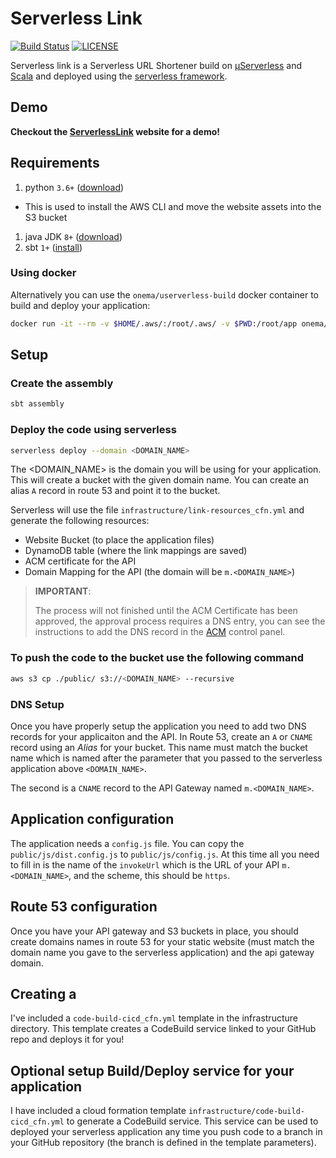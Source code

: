 # Serverless Link
[![Build Status](https://codebuild.us-east-1.amazonaws.com/badges?uuid=eyJlbmNyeXB0ZWREYXRhIjoiSnM1S0JxcmlUSURBSEpXZEMrakdFdDJHT1JMenBBM2M4UDJhTFV4TC93OFZXaDZzSHJUM1ZQS09acUt5RkM2SzYwQkRqWGpoZmtpTjhyV09XSDR5K0RJPSIsIml2UGFyYW1ldGVyU3BlYyI6IkhYR2s5blQyOXQweFlCU0QiLCJtYXRlcmlhbFNldFNlcmlhbCI6MX0%3D&branch=master)](https://console.aws.amazon.com/codebuild/home?region=us-east-1#/projects/ServerlessLink/view)
[![LICENSE](https://img.shields.io/badge/license-Apache--2.0-blue.svg?longCache=true&style=flat-square)](LICENSE)

Serverless link is a Serverless URL Shortener build on [µServerless](https://github.com/onema/uServerless) and [Scala](https://www.scala-lang.org/)
and deployed using the [serverless framework](https://serverless.com).

## Demo
**Checkout the [ServerlessLink](http://serverless.link) website for a demo!**

## Requirements
1. python `3.6+` ([download](https://www.python.org/downloads/))
  * This is used to install the AWS CLI and move the website assets into the S3 bucket
1. java JDK `8+` ([download](https://www.java.com/en/download/))
1. sbt `1+` ([install](https://www.scala-sbt.org/1.0/docs/Setup.html))

### Using docker
Alternatively you can use the `onema/userverless-build` docker container to build and deploy your application:
```bash
docker run -it --rm -v $HOME/.aws/:/root/.aws/ -v $PWD:/root/app onema/userverless-build bash
```

## Setup
### Create the assembly

```bash
sbt assembly
```

### Deploy the code using serverless

```bash
serverless deploy --domain <DOMAIN_NAME>
```
The <DOMAIN_NAME> is the domain you will be using for your application. This will create a bucket with the given domain name. 
You can create an alias `A` record in route 53 and point it to the bucket.

Serverless will use the file `infrastructure/link-resources_cfn.yml` and generate the following resources:

* Website Bucket (to place the application files)
* DynamoDB table (where the link mappings are saved)
* ACM certificate for the API 
* Domain Mapping for the API (the domain will be `m.<DOMAIN_NAME>`)

> **IMPORTANT**:
> 
> The process will not finished until the ACM Certificate has been approved, the approval process requires a DNS entry, 
> you can see the instructions to add the DNS record in the [ACM](https://console.aws.amazon.com/acm/home?region=us-east-1#) control panel.  

### To push the code to the bucket use the following command

```bash
aws s3 cp ./public/ s3://<DOMAIN_NAME> --recursive
```

### DNS Setup
Once you have properly setup the application you need to add two DNS records for your applicaiton and the API.
In Route 53, create an `A` or `CNAME` record using an *Alias* for your bucket. This name must match the bucket name which 
is named after the parameter that you passed to the serverless application above `<DOMAIN_NAME>`.

The second is a `CNAME` record to the API Gateway named `m.<DOMAIN_NAME>`.


## Application configuration
The application needs a `config.js` file. You can copy the `public/js/dist.config.js` to `public/js/config.js`. At this time
all you need to fill in is the name of the `invokeUrl` which is the URL of your API `m.<DOMAIN_NAME>`, and the scheme, this should be `https`.

## Route 53 configuration 
Once you have your API gateway and S3 buckets in place, you should create domains names in route 53 for your static website 
(must match the domain name you gave to the serverless application) and  the api gateway domain.

## Creating a 
I've included a `code-build-cicd_cfn.yml` template in the infrastructure directory. This template creates a CodeBuild service
linked to your GitHub repo and deploys it for you! 

## Optional setup Build/Deploy service for your application
I have included a cloud formation template `infrastructure/code-build-cicd_cfn.yml` to generate a CodeBuild service. 
This service can be used to deployed your serverless application  any time you push code to a branch in your GitHub repository 
(the branch is defined in the template parameters).
